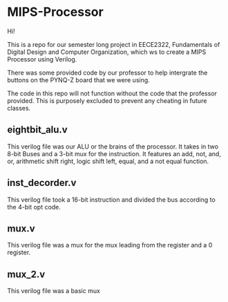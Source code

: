 # MIPS-Processor

Hi!

This is a repo for our semester long project in EECE2322, Fundamentals of Digital Design and Computer Organization, which ws to create a MIPS Processor using Verilog. 

There was some provided code by our professor to help intergrate the buttons on the PYNQ-Z board that we were using.

The code in this repo will not function without the code that the professor provided. This is purposely excluded to prevent any cheating in future classes.

## eightbit_alu.v
This verilog file was our ALU or the brains of the processor. It takes in two 8-bit Buses and a 3-bit mux for the instruction. It features an add, not, and, or, arithmetic shift right, logic shift left, equal, and a not equal function. 

## inst_decorder.v
This verilog file took a 16-bit instruction and divided the bus according to the 4-bit opt code.

## mux.v
This verilog file was a mux for the mux leading from the register and a 0 register.

## mux_2.v 
This verilog file was a basic mux

